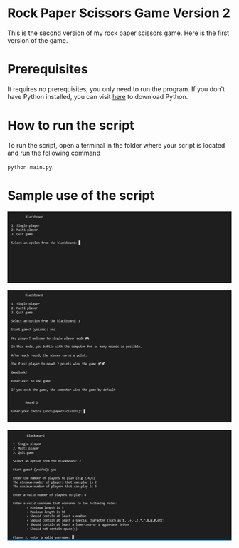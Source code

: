 # Rock Paper Scissors Game Version 2

This is the second version of my rock paper scissors game. [Here](https://github.com/Mannuel25/rock_paper_scissors_game) is the first version of the game. 

# Prerequisites

It requires no prerequisites, you only need to run the program. If you don't have Python installed, you can visit [here](https://www.python.org/downloads/) to download Python.

# How to run the script

To run the script, open a terminal in the folder where your script is located and run the following command 

`python main.py`.

# Sample use of the script

![alt Text](https://github.com/Mannuel25/ROCK_PAPER_SCISSORS_GAME_VERSION_2.0/blob/main/screenshot_1.png)

![alt Text!](https://github.com/Mannuel25/ROCK_PAPER_SCISSORS_GAME_VERSION_2.0/blob/main/screenshot_2.png)

![alt Text!](https://github.com/Mannuel25/ROCK_PAPER_SCISSORS_GAME_VERSION_2.0/blob/main/screenshot_3.png)
